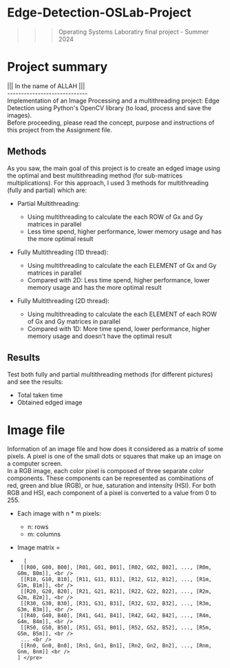 ﻿# Edge-Detection-OSLab-Project
>>> Operating Systems Laboratiry final project - Summer 2024

# Project summary
||| In the name of ALLAH ||| <br />
----------------------------- <br />
Implementation of an Image Processing and a multithreading project: Edge Detection using Python's OpenCV library (to load, process and save the images). <br />
Before proceeding, please read the concept, purpose and instructions of this project from the Assignment file.

## Methods
As you saw, the main goal of this project is to create an edged image using the optimal and best multithreading method (for sub-matrices multiplications). For this approach, I used 3 methods for multithreading (fully and partial) which are:

- Partial Multithreading:
  - Using multithreading to calculate the each ROW of Gx and Gy matrices in parallel 
  - Less time spend, higher performance, lower memory usage and has the more optimal result

- Fully Multithreading (1D thread):
  - Using multithreading to calculate the each ELEMENT of Gx and Gy matrices in parallel
  - Compared with 2D: Less time spend, higher performance, lower memory usage and has the more optimal result
    
- Fully Multithreading (2D thread):
  - Using multithreading to calculate the each ELEMENT of each ROW of Gx and Gy matrices in parallel
  - Compared with 1D: More time spend, lower performance, higher memory usage and doesn't have the optimal result

## Results
Test both fully and partial multithreading methods (for different pictures) and see the results:
- Total taken time
- Obtained edged image

# Image file
Information of an image file and how does it considered as a matrix of some pixels. A pixel is one of the small dots or squares that make up an image on a computer screen. <BR />
In a RGB image, each color pixel is composed of three separate color components. These components can be represented as combinations of red, green and blue (RGB), or hue, saturation and intensity (HSI). For both RGB and HSI, each component of a pixel is converted to a value from 0 to 255.

- Each image with n * m pixels:
  - n: rows
  - m: columns
     
- Image matrix =
-       [ 
       [[R00, G00, B00], [R01, G01, B01], [R02, G02, B02], ..., [R0m, G0m, B0m]], <br />
       [[R10, G10, B10], [R11, G11, B11], [R12, G12, B12], ..., [R1m, G1m, B1m]], <br />
       [[R20, G20, B20], [R21, G21, B21], [R22, G22, B22], ..., [R2m, G2m, B2m]], <br />
       [[R30, G30, B30], [R31, G31, B31], [R32, G32, B32], ..., [R3m, G3m, B3m]], <br />
       [[R40, G40, B40], [R41, G41, B41], [R42, G42, B42], ..., [R4m, G4m, B4m]], <br />
       [[R50, G50, B50], [R51, G51, B01], [R52, G52, B52], ..., [R5m, G5m, B5m]], <br />
       ... <br />
       [[Rn0, Gn0, Bn0], [Rn1, Gn1, Bn1], [Rn2, Gn2, Bn2], ..., [Rnm, Gnm, Bnm]] <br />
      ] </pre>

